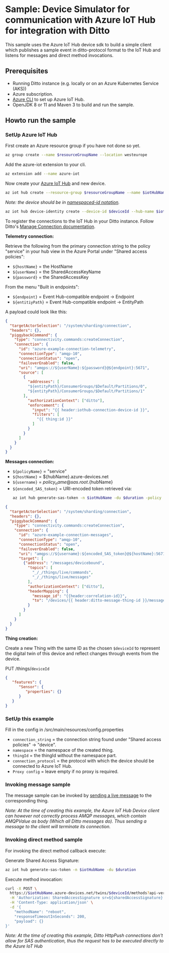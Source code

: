 # Sample: Device Simulator for communication with Azure IoT Hub for integration with Ditto
This sample uses the Azure IoT Hub device sdk to build a simple client which publishes a sample event in ditto-protocol
format to the IoT Hub and listens for messages and direct method invocations.

## Prerequisites

- Running Ditto instance (e.g. locally or on an Azure Kubernetes Service (AKS))
- Azure subscription.
- [Azure CLI](https://docs.microsoft.com/en-us/cli/azure/install-azure-cli) to set up Azure IoT Hub.
- OpenJDK 8 or 11 and Maven 3 to build and run the sample.

## Howto run the sample

### SetUp Azure IoT Hub

First create an Azure resource group if you have not done so yet.

```bash
az group create --name $resourceGroupName --location westeurope
```

Add the azure-iot extension to your cli.

```bash
az extension add --name azure-iot
```

Now create your [Azure IoT Hub](https://docs.microsoft.com/de-de/azure/iot-hub/) and new device.

```bash
az iot hub create --resource-group $resourceGroupName --name $iotHubName
```

*Note: the device should be in [namespaced-id notation](https://www.eclipse.org/ditto/basic-namespaces-and-names.html#namespaced-id).*

```bash
az iot hub device-identity create --device-id $deviceId --hub-name $iotHubName
```

To register the connections to the IoT Hub in your Ditto instance. Follow Ditto's [Manage Connection documentation](https://www.eclipse.org/ditto/connectivity-manage-connections.html).

**Telemetry connection:**

Retrieve the following from the primary connection string to the policy "service" in your hub view in the
Azure Portal under "Shared access policies":

- ```${hostName}``` = the HostName
- ```${userName}``` = the SharedAccessKeyName
- ```${password}``` = the SharedAccessKey

From the menu "Built in endpoints":

- ```${endpoint}``` = Event Hub-compatible endpoint -> Endpoint
- ```${entitiyPath}``` = Event Hub-compatible endpoint -> EntityPath

A payload could look like this:

```json
{
  "targetActorSelection": "/system/sharding/connection",
  "headers": {},
  "piggybackCommand": {
    "type": "connectivity.commands:createConnection",
    "connection": {
      "id": "azure-example-connection-telemetry",
      "connectionType": "amqp-10",
      "connectionStatus": "open",
      "failoverEnabled": false,
      "uri": "amqps://${userName}:${password}@${endpoint}:5671",
      "source": [
        {
          "addresses": [
          "${entityPath}/ConsumerGroups/$Default/Partitions/0",
          "${entityPath}/ConsumerGroups/$Default/Partitions/1"
        ],
          "authorizationContext": ["ditto"],
          "enforcement": {
            "input": "{{ header:iothub-connection-device-id }}",
            "filters": [
              "{{ thing:id }}"
            ]
          }
        }
      ]
    }
  }
}
```

**Messages connection:**

- ```${policyName}``` = "service"
- ```${hostName}``` = ${hubName}.azure-devices.net
- ```${username}``` = ${policy_name}@sas.root.${hubName}
- ```${encoded_SAS_token}``` = URI-encoded token retrieved via: 
  ```bash
  az iot hub generate-sas-token -n $iotHubName -du $duration -policy $policyName
  ```

```json
{
  "targetActorSelection": "/system/sharding/connection",
  "headers": {},
  "piggybackCommand": {
    "type": "connectivity.commands:createConnection",
    "connection": {
      "id": "azure-example-connection-messages",
      "connectionType": "amqp-10",
      "connectionStatus": "open",
      "failoverEnabled": false,
      "uri": "amqps://${username}:${encoded_SAS_token}@${hostName}:5671",
      "target": [
        {"address": "/messages/devicebound",
          "topics": [
            "_/_/things/live/commands",
            "_/_/things/live/messages"
          ],
          "authorizationContext": ["ditto"],
          "headerMapping": {
            "message_id": "{{header:correlation-id}}",
            "to": "/devices/{{ header:ditto-message-thing-id }}/messages/deviceInbound"
          }
        }
      ]
    }
  }
}
```

**Thing creation:**

Create a new Thing with the same ID as the chosen ```$deviceId``` to represent the digital twin of this device and
reflect changes through events from the device.

PUT /things/```deviceId```
```JSON
{
   "features": {
      "Sensor": {
         "properties": {}
      }
   }
}
```

### SetUp this example

Fill in the config in /src/main/resources/config.properties

- ```connection_string``` = the connection string found under "Shared access policies" -> "device".
- ```namespace``` = the namespace of the created thing.
- ```thingId``` = the thingId without the namespace part.
- ```connection_protocol``` = the protocol with which the device should be connected to Azure IoT Hub.
- ```Proxy config``` = leave empty if no proxy is required.


### Invoking message sample
The message sample can be invoked by [sending a live message](https://www.eclipse.org/ditto/protocol-specification-things-messages.html) 
to the corresponding thing.

*Note: At the time of creating this example, the Azure IoT Hub Device client can however not correctly process AMQP messages, 
which contain AMQPValue as body (Which all Ditto messages do). Thus sending a message to the client will terminate its connection.*

### Invoking direct method sample

For invoking the direct method callback execute:

Generate Shared Access Signature:

```bash
az iot hub generate-sas-token -n $iotHubName -du $duration
```

Execute method invocation:

```bash
curl -X POST \
  https://$iotHubName.azure-devices.net/twins/$deviceId/methods?api-version=2018-06-30 \
  -H 'Authorization: SharedAccessSignature sr=${sharedAccessSignature}' \
  -H 'Content-Type: application/json' \
  -d '{
    "methodName": "reboot",
    "responseTimeoutInSeconds": 200,
    "payload": {}
}'
```

*Note: At the time of creating this example, Ditto HttpPush connections don't allow for SAS authentication, 
thus the request has to be executed directly to the Azure IoT Hub*
